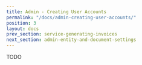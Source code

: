 ```yaml
---
title: Admin - Creating User Accounts
permalink: "/docs/admin-creating-user-accounts/"
position: 3
layout: docs
prev_section: service-generating-invoices
next_section: admin-entity-and-document-settings
---
```


TODO
